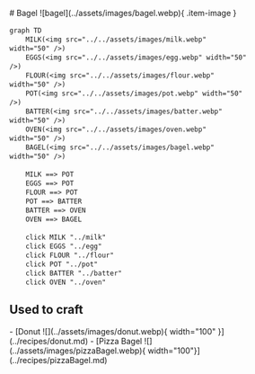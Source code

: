 <figure markdown="1">
# Bagel
![bagel](../assets/images/bagel.webp){ .item-image }

```mermaid
graph TD
    MILK(<img src="../../assets/images/milk.webp" width="50" />)
    EGGS(<img src="../../assets/images/egg.webp" width="50" />)
    FLOUR(<img src="../../assets/images/flour.webp" width="50" />)
    POT(<img src="../../assets/images/pot.webp" width="50" />)
    BATTER(<img src="../../assets/images/batter.webp" width="50" />)
    OVEN(<img src="../../assets/images/oven.webp" width="50" />)
    BAGEL(<img src="../../assets/images/bagel.webp" width="50" />)
    
    MILK ==> POT
    EGGS ==> POT
    FLOUR ==> POT
    POT ==> BATTER
    BATTER ==> OVEN
    OVEN ==> BAGEL 

    click MILK "../milk"
    click EGGS "../egg"
    click FLOUR "../flour"
    click POT "../pot"
    click BATTER "../batter"
    click OVEN "../oven"

```

## Used to craft

<div class="grid cards" markdown>
- [Donut ![](../assets/images/donut.webp){ width="100" }](../recipes/donut.md)
- [Pizza Bagel ![](../assets/images/pizzaBagel.webp){ width="100"}](../recipes/pizzaBagel.md)
</div>


</figure>
